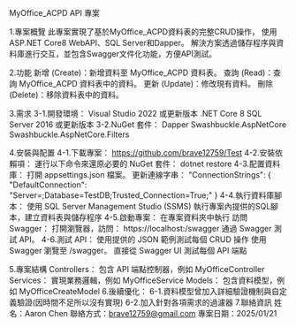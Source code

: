 MyOffice_ACPD API 專案

1.專案概覽
  此專案實現了基於MyOffice_ACPD資料表的完整CRUD操作，
  使用 ASP.NET Core8 WebAPI、SQL Server和Dapper。
  解決方案透過儲存程序與資料庫進行交互，並包含Swagger文件化功能，方便API測試。

2.功能
  新增 (Create)：新增資料至 MyOffice_ACPD 資料表。
  查詢 (Read)：查詢 MyOffice_ACPD 資料表中的資料。
  更新 (Update)：修改現有資料。
  刪除 (Delete)：移除資料表中的資料。

3.需求
  3-1.開發環境：
    Visual Studio 2022 或更新版本
    .NET Core 8
    SQL Server 2016 或更新版本
  3-2.NuGet 套件：
    Dapper
    Swashbuckle.AspNetCore
    Swashbuckle.AspNetCore.Filters

4.安裝與配置
  4-1.下載專案：
    https://github.com/brave12759/Test
  4-2.安裝依賴項：
    運行以下命令來還原必要的 NuGet 套件：
    dotnet restore
  4-3.配置資料庫：
    打開 appsettings.json 檔案。
    更新連線字串：
    "ConnectionStrings": {
      "DefaultConnection": "Server=<ServerName>;Database=TestDB;Trusted_Connection=True;"
    }
  4-4.執行資料庫腳本：
    使用 SQL Server Management Studio (SSMS) 執行專案內提供的SQL腳本，建立資料表與儲存程序
  4-5.啟動專案：
    在專案資料夾中執行
    訪問 Swagger：
    打開瀏覽器，訪問：
    https://localhost:<port>/swagger
    通過 Swagger 測試 API。
  4-6.測試 API：
    使用提供的 JSON 範例測試每個 CRUD 操作
    使用 Swagger
    瀏覽至 /swagger。
    直接從 Swagger UI 測試每個 API 端點


5.專案結構
  Controllers：
  包含 API 端點控制器，例如 MyOfficeController
  Services：
  實現業務邏輯，例如 MyOfficeService
  Models：
  包含資料模型，例如 MyOfficeCreateModel
6.後續優化：
  6-1.資料模型曾加入詳細驗證機制與自定義驗證(因時間不足所以沒有實現)
  6-2.加入針對各項需求的過濾器
7.聯絡資訊
  姓名：Aaron Chen
  聯絡方式：brave12759@gmail.com
  專案日期：2025/01/21

